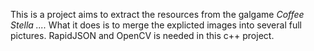 This is a project aims to extract the resources from the galgame *Coffee Stella ....*
What it does is to merge the explicted images into several full pictures.
RapidJSON and OpenCV is needed in this c++ project.
